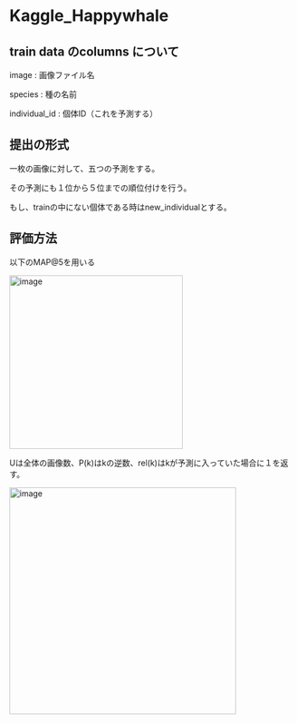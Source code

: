 # Kaggle_Happywhale

## train data のcolumns について

image : 画像ファイル名

species : 種の名前

individual_id : 個体ID（これを予測する）

## 提出の形式

一枚の画像に対して、五つの予測をする。

その予測にも１位から５位までの順位付けを行う。

もし、trainの中にない個体である時はnew_individualとする。

## 評価方法

以下のMAP@5を用いる

<img width="306" alt="image" src="https://user-images.githubusercontent.com/48637189/160411405-03183d12-7bc4-42be-ae34-88089991b90a.png">

Uは全体の画像数、P(k)はkの逆数、rel(k)はkが予測に入っていた場合に１を返す。

<img width="400" alt="image" src="https://user-images.githubusercontent.com/48637189/160411713-cb81158f-5ece-4cf7-91e6-a0fefbfda5dd.png">
